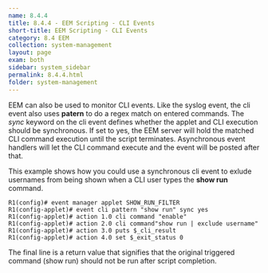 ```yaml
---
name: 8.4.4
title: 8.4.4 - EEM Scripting - CLI Events
short-title: EEM Scripting - CLI Events
category: 8.4 EEM
collection: system-management
layout: page
exam: both
sidebar: system_sidebar
permalink: 8.4.4.html
folder: system-management
---
```

EEM can also be used to monitor CLI events. Like the syslog event, the cli event also uses **patern** to do a regex match on entered commands. The *sync* keyword on the cli event defines whether the applet and CLI execution should be synchronous. If set to yes, the EEM server will hold the matched CLI command execution until the script terminates. Asynchronous event handlers will let the CLI command execute and the event will be posted after that.

This example shows how you could use a synchronous cli event to exlude usernames from being shown when a CLI user types the **show run** command.
```
R1(config)# event manager applet SHOW_RUN_FILTER
R1(config-applet)# event cli pattern "show run" sync yes
R1(config-applet)# action 1.0 cli command "enable"
R1(config-applet)# action 2.0 cli command"show run | exclude username"
R1(config-applet)# action 3.0 puts $_cli_result
R1(config-applet)# action 4.0 set $_exit_status 0
```
The final line is a return value that signifies that the original triggered command (show run) should not be run after script completion.